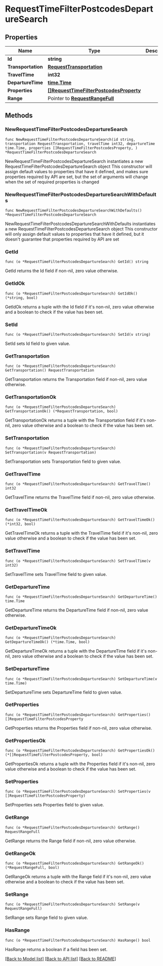 # RequestTimeFilterPostcodesDepartureSearch

## Properties

Name | Type | Description | Notes
------------ | ------------- | ------------- | -------------
**Id** | **string** |  | 
**Transportation** | [**RequestTransportation**](RequestTransportation.md) |  | 
**TravelTime** | **int32** |  | 
**DepartureTime** | [**time.Time**](time.Time.md) |  | 
**Properties** | [**[]RequestTimeFilterPostcodesProperty**](RequestTimeFilterPostcodesProperty.md) |  | 
**Range** | Pointer to [**RequestRangeFull**](RequestRangeFull.md) |  | [optional] 

## Methods

### NewRequestTimeFilterPostcodesDepartureSearch

`func NewRequestTimeFilterPostcodesDepartureSearch(id string, transportation RequestTransportation, travelTime int32, departureTime time.Time, properties []RequestTimeFilterPostcodesProperty, ) *RequestTimeFilterPostcodesDepartureSearch`

NewRequestTimeFilterPostcodesDepartureSearch instantiates a new RequestTimeFilterPostcodesDepartureSearch object
This constructor will assign default values to properties that have it defined,
and makes sure properties required by API are set, but the set of arguments
will change when the set of required properties is changed

### NewRequestTimeFilterPostcodesDepartureSearchWithDefaults

`func NewRequestTimeFilterPostcodesDepartureSearchWithDefaults() *RequestTimeFilterPostcodesDepartureSearch`

NewRequestTimeFilterPostcodesDepartureSearchWithDefaults instantiates a new RequestTimeFilterPostcodesDepartureSearch object
This constructor will only assign default values to properties that have it defined,
but it doesn't guarantee that properties required by API are set

### GetId

`func (o *RequestTimeFilterPostcodesDepartureSearch) GetId() string`

GetId returns the Id field if non-nil, zero value otherwise.

### GetIdOk

`func (o *RequestTimeFilterPostcodesDepartureSearch) GetIdOk() (*string, bool)`

GetIdOk returns a tuple with the Id field if it's non-nil, zero value otherwise
and a boolean to check if the value has been set.

### SetId

`func (o *RequestTimeFilterPostcodesDepartureSearch) SetId(v string)`

SetId sets Id field to given value.


### GetTransportation

`func (o *RequestTimeFilterPostcodesDepartureSearch) GetTransportation() RequestTransportation`

GetTransportation returns the Transportation field if non-nil, zero value otherwise.

### GetTransportationOk

`func (o *RequestTimeFilterPostcodesDepartureSearch) GetTransportationOk() (*RequestTransportation, bool)`

GetTransportationOk returns a tuple with the Transportation field if it's non-nil, zero value otherwise
and a boolean to check if the value has been set.

### SetTransportation

`func (o *RequestTimeFilterPostcodesDepartureSearch) SetTransportation(v RequestTransportation)`

SetTransportation sets Transportation field to given value.


### GetTravelTime

`func (o *RequestTimeFilterPostcodesDepartureSearch) GetTravelTime() int32`

GetTravelTime returns the TravelTime field if non-nil, zero value otherwise.

### GetTravelTimeOk

`func (o *RequestTimeFilterPostcodesDepartureSearch) GetTravelTimeOk() (*int32, bool)`

GetTravelTimeOk returns a tuple with the TravelTime field if it's non-nil, zero value otherwise
and a boolean to check if the value has been set.

### SetTravelTime

`func (o *RequestTimeFilterPostcodesDepartureSearch) SetTravelTime(v int32)`

SetTravelTime sets TravelTime field to given value.


### GetDepartureTime

`func (o *RequestTimeFilterPostcodesDepartureSearch) GetDepartureTime() time.Time`

GetDepartureTime returns the DepartureTime field if non-nil, zero value otherwise.

### GetDepartureTimeOk

`func (o *RequestTimeFilterPostcodesDepartureSearch) GetDepartureTimeOk() (*time.Time, bool)`

GetDepartureTimeOk returns a tuple with the DepartureTime field if it's non-nil, zero value otherwise
and a boolean to check if the value has been set.

### SetDepartureTime

`func (o *RequestTimeFilterPostcodesDepartureSearch) SetDepartureTime(v time.Time)`

SetDepartureTime sets DepartureTime field to given value.


### GetProperties

`func (o *RequestTimeFilterPostcodesDepartureSearch) GetProperties() []RequestTimeFilterPostcodesProperty`

GetProperties returns the Properties field if non-nil, zero value otherwise.

### GetPropertiesOk

`func (o *RequestTimeFilterPostcodesDepartureSearch) GetPropertiesOk() (*[]RequestTimeFilterPostcodesProperty, bool)`

GetPropertiesOk returns a tuple with the Properties field if it's non-nil, zero value otherwise
and a boolean to check if the value has been set.

### SetProperties

`func (o *RequestTimeFilterPostcodesDepartureSearch) SetProperties(v []RequestTimeFilterPostcodesProperty)`

SetProperties sets Properties field to given value.


### GetRange

`func (o *RequestTimeFilterPostcodesDepartureSearch) GetRange() RequestRangeFull`

GetRange returns the Range field if non-nil, zero value otherwise.

### GetRangeOk

`func (o *RequestTimeFilterPostcodesDepartureSearch) GetRangeOk() (*RequestRangeFull, bool)`

GetRangeOk returns a tuple with the Range field if it's non-nil, zero value otherwise
and a boolean to check if the value has been set.

### SetRange

`func (o *RequestTimeFilterPostcodesDepartureSearch) SetRange(v RequestRangeFull)`

SetRange sets Range field to given value.

### HasRange

`func (o *RequestTimeFilterPostcodesDepartureSearch) HasRange() bool`

HasRange returns a boolean if a field has been set.


[[Back to Model list]](../README.md#documentation-for-models) [[Back to API list]](../README.md#documentation-for-api-endpoints) [[Back to README]](../README.md)


